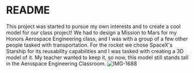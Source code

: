 # README
This project was started to pursue my own interests and to create a cool model for our class project! We had to design a Mission to Mars for my Honors Aerospace Engineering class, and I was with a group of a few other people tasked with transportation. For the rocket we chose SpaceX's Starship for its reusability capabilities and I was tasked with creating a 3D model of it. My teacher wanted to keep it, so now, this model still stands tall in the Aerospace Engineering Classroom.
![IMG-1688](https://github.com/Hunter-Rohovit/Rubik-s-Cube-Simulator/assets/105554281/55d8dde9-a6b2-4fb6-bda5-9fdbc64583bc)

